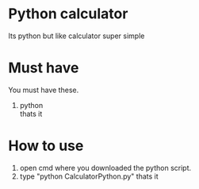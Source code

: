 # Python calculator
Its python but like calculator super simple

# Must have
You must have these.  
1. python  
thats it
# How to use
1. open cmd where you downloaded the python script.
2. type "python CalculatorPython.py"
thats it
